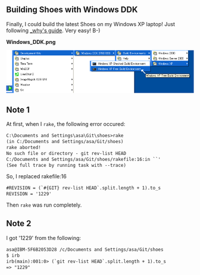 Building Shoes with Windows DDK
-------------------------------

Finally, I could build the latest Shoes on my Windows XP laptop! Just following [\_why's guide](http://wiki.github.com/why/shoes/buildingshoeswithwindowsddk). Very easy! B-)

**Windows_DDK.png**

![Windows_DDK.png](http://github.com/ashbb/shoes_tutorial_html/raw/master/images/Windows_DDK.png)


Note 1
------
At first, when I `rake`, the following error occured:

	C:\Documents and Settings\asa\Git\shoes>rake
	(in C:/Documents and Settings/asa/Git/shoes)
	rake aborted!
	No such file or directory - git rev-list HEAD
	C:/Documents and Settings/asa/Git/shoes/rakefile:16:in ``'
	(See full trace by running task with --trace)

So, I replaced rakefile:16

	#REVISION = (`#{GIT} rev-list HEAD`.split.length + 1).to_s
	REVISION = '1229'

Then `rake` was run completely.

Note 2
------
I got '1229' from the following:

	asa@IBM-5F6B2053D28 /c/Documents and Settings/asa/Git/shoes
	$ irb
	irb(main):001:0> (`git rev-list HEAD`.split.length + 1).to_s
	=> "1229"

